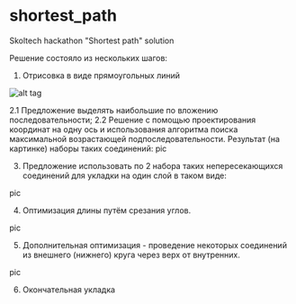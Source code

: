 # shortest_path
Skoltech hackathon "Shortest path" solution

Решение состояло из нескольких шагов:

1. Отрисовка в виде прямоугольных линий

![alt tag](https://raw.github.com/elejke/shortest_path/pics/squared_all.png)

2.1 Предложение выделять наибольшие по вложению последовательности;
2.2 Решение с помощью проектирования координат на одну ось и использования алгоритма поиска максимальной возрастающей подпоследовательности. Результат (на картинке) наборы таких соединений:
pic

3. Предложение использовать по 2 набора таких непересекающихся соединений для укладки на один слой в таком виде:

pic

4. Оптимизация длины путём срезания углов.

pic

5. Дополнительная оптимизация - проведение некоторых соединений из внешнего (нижнего) круга через верх от внутренних.

pic

6. Окончательная укладка
